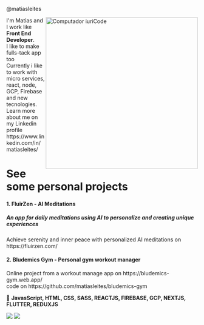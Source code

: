  
@matiasleites 


<img src="https://raw.githubusercontent.com/MicaelliMedeiros/micaellimedeiros/master/image/computer-illustration.png" min-width="400px" max-width="400px" width="400px" align="right" alt="Computador iuriCode">

<p align="left"> 
  I'm Matias and I work like <strong>Front End Developer</strong>.<br>
  I like to make fulls-tack app too<br>
  Currently i like to work with micro services, react, node, GCP, Firebase and new tecnologies.
  Learn more about me on my Linkedin profile https://www.linkedin.com/in/matiasleites/
</p>

<h1>
 See some personal projects
</h1>

<h4>
 1. FluirZen - AI Meditations
</h4>
<h5>
 An app for daily meditations using AI to personalize and creating unique experiences
</h5>

<p align="left"> 
  Achieve serenity and inner peace with personalized AI meditations on https://fluirzen.com/ 
</p>

<h4>
 2. Bludemics Gym - Personal gym workout manager
</h4>

<p align="left"> 
  Online project from a workout manage app on https://bludemics-gym.web.app/ <br>code on https://github.com/matiasleites/bludemics-gym
</p>

<p align="left">
  🦄 <strong>JavasScript, HTML, CSS, SASS, REACTJS, FIREBASE, GCP, NEXTJS, FLUTTER, REDUXJS</strong>
</p>


<p align="left">
  <a href="mailto:matiasleitesg@gmail.com" alt="Gmail" target="blank">
  <img src="https://img.shields.io/badge/-Gmail-FF0000?style=flat-square&labelColor=FF0000&logo=gmail&logoColor=white" /></a>

  <a href="https://www.linkedin.com/in/matiasleites/" alt="Linkedin" target="blank">
  <img src="https://img.shields.io/badge/-Linkedin-0e76a8?style=flat-square&logo=Linkedin&logoColor=white&link"  /></a>

</p>  



